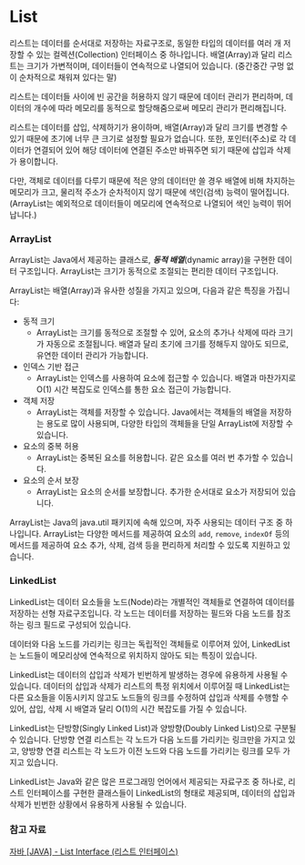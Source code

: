# List

리스트는 데이터를 순서대로 저장하는 자료구조로, 동일한 타입의 데이터를 여러 개 저장할 수 있는 컬렉션(Collection) 인터페이스 중 하나입니다. 배열(Array)과 달리 리스트는 크기가 가변적이며, 데이터들이
연속적으로 나열되어 있습니다. (중간중간 구멍 없이 순차적으로 채워져 있다는 말)

리스트는 데이터들 사이에 빈 공간을 허용하지 않기 때문에 데이터 관리가 편리하며, 데이터의 개수에 따라 메모리를 동적으로 할당해줌으로써 메모리 관리가 편리해집니다.

리스트는 데이터를 삽입, 삭제하기가 용이하며, 배열(Array)과 달리 크기를 변경할 수 있기 때문에 초기에 너무 큰 크기로 설정할 필요가 없습니다. 또한, 포인터(주소)로 각 데이터가 연결되어 있어 해당 데이터에
연결된 주소만 바꿔주면 되기 때문에 삽입과 삭제가 용이합니다.

다만, 객체로 데이터를 다루기 때문에 적은 양의 데이터만 쓸 경우 배열에 비해 차지하는 메모리가 크고, 물리적 주소가 순차적이지 않기 때문에 색인(검색) 능력이 떨어집니다.(ArrayList는 예외적으로 데이터들이
메모리에 연속적으로 나열되어 색인 능력이 뛰어납니다.)

### ArrayList

ArrayList는 Java에서 제공하는 클래스로, ***동적 배열***(dynamic array)을 구현한 데이터 구조입니다. ArrayList는 크기가 동적으로 조절되는 편리한 데이터 구조입니다.

ArrayList는 배열(Array)과 유사한 성질을 가지고 있으며, 다음과 같은 특징을 가집니다:

- 동적 크기
    - ArrayList는 크기를 동적으로 조절할 수 있어, 요소의 추가나 삭제에 따라 크기가 자동으로 조절됩니다. 배열과 달리 초기에 크기를 정해두지 않아도 되므로, 유연한 데이터 관리가 가능합니다.
- 인덱스 기반 접근
    - ArrayList는 인덱스를 사용하여 요소에 접근할 수 있습니다. 배열과 마찬가지로 O(1) 시간 복잡도로 인덱스를 통한 요소 접근이 가능합니다.
- 객체 저장
    - ArrayList는 객체를 저장할 수 있습니다. Java에서는 객체들의 배열을 저장하는 용도로 많이 사용되며, 다양한 타입의 객체들을 단일 ArrayList에 저장할 수 있습니다.
- 요소의 중복 허용
    - ArrayList는 중복된 요소를 허용합니다. 같은 요소를 여러 번 추가할 수 있습니다.
- 요소의 순서 보장
    - ArrayList는 요소의 순서를 보장합니다. 추가한 순서대로 요소가 저장되어 있습니다.

ArrayList는 Java의 java.util 패키지에 속해 있으며, 자주 사용되는 데이터 구조 중 하나입니다. ArrayList는 다양한 메서드를 제공하여 요소의 `add`, `remove`, `indexOf`
등의 메서드를 제공하여 요소 추가, 삭제, 검색 등을 편리하게 처리할 수 있도록 지원하고 있습니다.

### LinkedList

LinkedList는 데이터 요소들을 노드(Node)라는 개별적인 객체들로 연결하여 데이터를 저장하는 선형 자료구조입니다. 각 노드는 데이터를 저장하는 필드와 다음 노드를 참조하는 링크 필드로 구성되어 있습니다.

데이터와 다음 노드를 가리키는 링크는 독립적인 객체들로 이루어져 있어, LinkedList는 노드들이 메모리상에 연속적으로 위치하지 않아도 되는 특징이 있습니다.

LinkedList는 데이터의 삽입과 삭제가 빈번하게 발생하는 경우에 유용하게 사용될 수 있습니다. 데이터의 삽입과 삭제가 리스트의 특정 위치에서 이루어질 때 LinkedList는 다른 요소들을 이동시키지 않고도
노드들의 링크를 수정하여 삽입과 삭제를 수행할 수 있어, 삽입, 삭제 시 배열과 달리 O(1)의 시간 복잡도를 가질 수 있습니다.

LinkedList는 단방향(Singly Linked List)과 양방향(Doubly Linked List)으로 구분될 수 있습니다. 단방향 연결 리스트는 각 노드가 다음 노드를 가리키는 링크만을 가지고 있고,
양방향 연결 리스트는 각 노드가 이전 노드와 다음 노드를 가리키는 링크를 모두 가지고 있습니다.

LinkedList는 Java와 같은 많은 프로그래밍 언어에서 제공되는 자료구조 중 하나로, 리스트 인터페이스를 구현한 클래스들이 LinkedList의 형태로 제공되며, 데이터의 삽입과 삭제가 빈번한 상황에서
유용하게 사용될 수 있습니다.

### 참고 자료

[자바 [JAVA] - List Interface (리스트 인터페이스)](https://st-lab.tistory.com/146)

